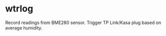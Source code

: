 wtrlog
========
Record readings from BME280 sensor. Trigger TP Link/Kasa plug based on average humidity.